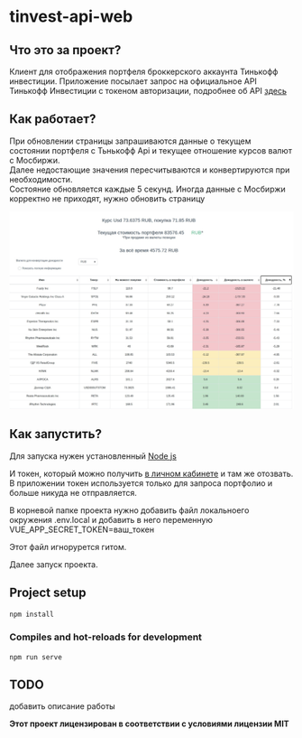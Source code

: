 # tinvest-api-web

## Что это за проект?
Клиент для отображения портфеля броккерского аккаунта Тинькофф инвестиции.
Приложение посылает запрос на официальное API Тинькофф Инвестиции с токеном авторизации, подробнее об API [здесь](https://tinkoffcreditsystems.github.io/invest-openapi/)

## Как работает?
При обновлении страницы запрашиваются данные о текущем состоянии портфеля с Тьнькофф Api и текущее отношение курсов валют с Мосбиржи.  
Далее недостающие значения пересчитываются и конвертируются при необходимости.   
Состояние обновляется каждые 5 секунд. Иногда данные с Мосбиржи корректно не приходят, нужно обновить страницу

![](https://github.com/rdnt42/tinvest-api-web/blob/master/examples/portfolio.jpg)

## Как запустить?
Для запуска нужен установленный [Node js](https://nodejs.org/en/)  

И токен, который можно получить [в личном кабинете](https://tinkoffcreditsystems.github.io/invest-openapi/auth/) и там же отозвать.  
В приложении токен используется только для запроса портфолио и больше никуда не отправляется.  

В корневой папке проекта нужно добавить файл локальноего окружения .env.local и добавить в него переменную VUE_APP_SECRET_TOKEN=ваш_токен  

Этот файл игнорурется гитом.

Далее запуск проекта.

## Project setup
```
npm install
```

### Compiles and hot-reloads for development
```
npm run serve
```
## TODO
добавить описание работы

**Этот проект лицензирован в соответствии с условиями лицензии MIT**
